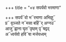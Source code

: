 +++
title = "०४ सपर्यवो भरमाणा"

+++
सपर्य᳓वो भ᳓रमाणा अभिज्ञु᳓  
प्र᳓ वृञ्जते न᳓मसा बर्हि᳓र् अग्नउ᳓  
आजु᳓ह्वाना घृत᳓पृष्ठम् पृ᳓षद्वद्  
अ᳓ध्वर्यवो हवि᳓षा मर्जयध्वम्